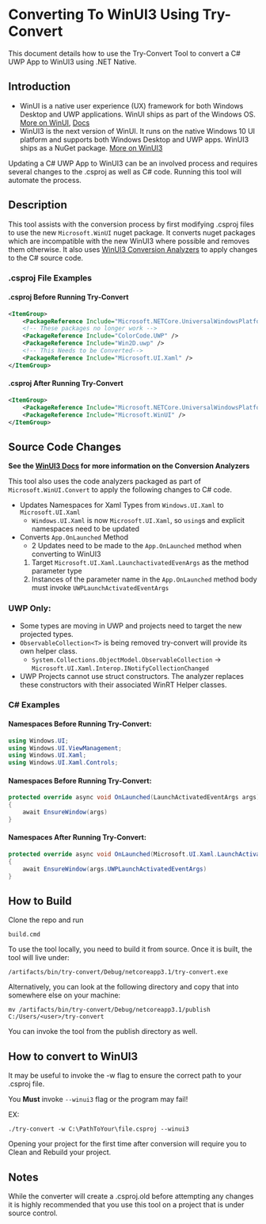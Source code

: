# Converting To WinUI3 Using Try-Convert

This document details how to use the Try-Convert Tool to convert a C# UWP App to WinUI3 using .NET Native.

## Introduction

- WinUI is a native user experience (UX) framework for both Windows Desktop and UWP applications. WinUI ships as part of the Windows OS. 
[More on WinUI](https://microsoft.github.io/microsoft-ui-xaml/), [Docs](https://docs.microsoft.com/en-us/windows/apps/winui/)
- WinUI3 is the next version of WinUI. It runs on the native Windows 10 UI platform and supports both Windows Desktop and UWP apps. WinUI3 ships as a NuGet package.
[More on WinUI3](https://docs.microsoft.com/en-us/windows/apps/winui/winui3/)

Updating a C# UWP App to WinUI3 can be an involved process and requires several changes to the .csproj as well as C# code. Running this tool will automate the process. 

## Description
This tool assists with the conversion process by first modifying .csproj files to use the new `Microsoft.WinUI` nuget package. It converts nuget packages which are incompatible with the new WinUI3 where possible and removes them otherwise. It also uses [WinUI3 Conversion Analyzers](https://github.com/microsoft/microsoft-ui-xaml/blob/master/docs/preview_conversion_analyzer.md) to apply changes to the C# source code.

### .csproj File Examples

#### .csproj Before Running Try-Convert
```xml
<ItemGroup>
    <PackageReference Include="Microsoft.NETCore.UniversalWindowsPlatform" />
    <!-- These packages no longer work -->
    <PackageReference Include="ColorCode.UWP" />
    <PackageReference Include="Win2D.uwp" />
    <!-- This Needs to be Converted-->
    <PackageReference Include="Microsoft.UI.Xaml" />
</ItemGroup>
```
#### .csproj After Running Try-Convert
```xml
<ItemGroup>
    <PackageReference Include="Microsoft.NETCore.UniversalWindowsPlatform" />
    <PackageReference Include="Microsoft.WinUI" />
</ItemGroup>
```
## Source Code Changes

**See the [WinUI3 Docs](https://github.com/microsoft/microsoft-ui-xaml/blob/master/docs/preview_conversion_analyzer.md) for more information on the Conversion Analyzers**

This tool also uses the code analyzers packaged as part of `Microsoft.WinUI.Convert` to apply the following changes to C# code. 

- Updates Namespaces for Xaml Types from `Windows.UI.Xaml` to `Microsoft.UI.Xaml`
    - `Windows.UI.Xaml` is now `Microsoft.UI.Xaml`, so `using`s and explicit namespaces need to be updated
- Converts `App.OnLaunched` Method
    - 2 Updates need to be made to the `App.OnLaunched` method when converting to WinUI3
    1. Target `Microsoft.UI.Xaml.LaunchactivatedEvenArgs` as the method parameter type
    2. Instances of the parameter name in the `App.OnLaunched` method body must invoke `UWPLaunchActivatedEventArgs`

### UWP Only:
- Some types are moving in UWP and projects need to target the new projected types.
- `ObservableCollection<T>` is being removed try-convert will provide its own helper class.
    - `System.Collections.ObjectModel.ObservableCollection` -> `Microsoft.UI.Xaml.Interop.INotifyCollectionChanged`
- UWP Projects cannot use struct constructors. 
The analyzer replaces these constructors with their associated WinRT Helper classes.

### C# Examples

#### Namespaces Before Running Try-Convert:
```csharp
using Windows.UI;
using Windows.UI.ViewManagement;
using Windows.UI.Xaml;
using Windows.UI.Xaml.Controls;
```

#### Namespaces Before Running Try-Convert:
```c#
protected override async void OnLaunched(LaunchActivatedEventArgs args)
{
    await EnsureWindow(args)
}
```

#### Namespaces After Running Try-Convert:
```csharp
protected override async void OnLaunched(Microsoft.UI.Xaml.LaunchActivatedEventArgs args)
{
    await EnsureWindow(args.UWPLaunchActivatedEventArgs)
}
```

## How to Build
Clone the repo and run
```
build.cmd
```
To use the tool locally, you need to build it from source. Once it is built, the tool will live under:
```
/artifacts/bin/try-convert/Debug/netcoreapp3.1/try-convert.exe
```
Alternatively, you can look at the following directory and copy that into somewhere else on your machine:
```
mv /artifacts/bin/try-convert/Debug/netcoreapp3.1/publish C:/Users/<user>/try-convert
```
You can invoke the tool from the publish directory as well.

## How to convert to WinUI3

It may be useful to invoke the -w flag to ensure the correct path to your .csproj file. 

You **Must** invoke `--winui3` flag or the program may fail!

EX:
```
./try-convert -w C:\PathToYour\file.csproj --winui3
```
Opening your project for the first time after conversion will require you to Clean and Rebuild your project. 

## Notes

While the converter will create a .csproj.old before attempting any changes it is highly recommended that you use this tool on a project that is under source control. 